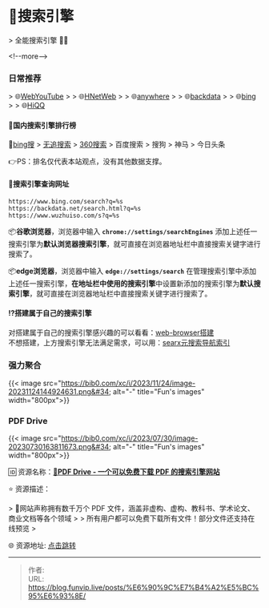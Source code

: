 # 🔎搜索引擎


&gt; 全能搜索引擎 🌟🌟

&lt;!--more--&gt;

### 日常推荐

&gt; 🌐[WebYouTube](https://web.xn--xhqwov38c.com/)
&gt;
&gt; 🌐[HNetWeb](https://webproxy.moeyy.xyz/)
&gt;
&gt; 🌐[anywhere](https://web.xml.wiki/)
&gt;
&gt; 🌐[backdata](https://backdata.net/search.html?q=backdata)
&gt;
&gt; 🌐[bing](https://cn.bing.com/search?q=bing)
&gt;
&gt; 🌐[HiQQ](https://nav.hiqq.com.cn/)

#### 🚩国内搜索引擎排行榜

🚀[bing搜](https://cn.bing.com/search?q=bing&amp;ensearch=1&amp;cc=us&amp;tbn=all) &gt; [无追搜索](https://www.wuzhuiso.com/s?q=%E6%97%A0%E8%BF%BD) &gt; [360搜索](https://www.so.com/s?q=360%E6%90%9C%E7%B4%A2) &gt; 百度搜索 &gt; 搜狗 &gt; 神马 &gt; 今日头条

👉PS：排名仅代表本站观点，没有其他数据支撑。

#### 📌搜索引擎查询网址

```auto
https://www.bing.com/search?q=%s
https://backdata.net/search.html?q=%s
https://www.wuzhuiso.com/s?q=%s
```

📦️**谷歌浏览器**，浏览器中输入 **`chrome://settings/searchEngines`** 添加上述任一搜索引擎为**默认浏览器搜索引擎**，就可直接在浏览器地址栏中直接搜索关键字进行搜索了。

📦️**edge浏览器**，浏览器中输入 **`edge://settings/search`** 在管理搜索引擎中添加上述任一搜索引擎，**在地址栏中使用的搜索引擎**中设置新添加的搜索引擎为**默认搜索引擎**，就可直接在浏览器地址栏中直接搜索关键字进行搜索了。

#### ⁉️搭建属于自己的搜索引擎

对搭建属于自己的搜索引擎感兴趣的可以看看：[web-browser搭建](https://blog.tanglu.me/web-browser/)  
不想搭建，上方搜索引擎无法满足需求，可以用：[searx元搜索导航索引](https://searx.neocities.org/instancescores)

### 强力聚合

{{&lt; image src=&#34;https://bib0.com/xc/i/2023/11/24/image-20231124144924631.png&#34; alt=&#34;-&#34;  title=&#34;Fun&#39;s images&#34;  width=&#34;800px&#34;&gt;}}   

### PDF Drive

{{&lt; image src=&#34;https://bib0.com/xc/i/2023/07/30/image-20230730163811673.png&#34; alt=&#34;-&#34;  title=&#34;Fun&#39;s images&#34;  width=&#34;800px&#34;&gt;}}    

🆔  资源名称：[**📂PDF Drive - 一个可以免费下载 PDF 的搜索引擎网站**](https://www.pdfdrive.com/)

⭐️  资源描述：

&gt; 📄网站声称拥有数千万个 PDF 文件，涵盖非虚构、虚构、教科书、学术论文、商业文档等各个领域
&gt;
&gt; 所有用户都可以免费下载所有文件！部分文件还支持在线预览
&gt;

🌐 资源地址: [点击跳转](https://www.pdfdrive.com/) 



---

> 作者:   
> URL: https://blog.funvip.live/posts/%E6%90%9C%E7%B4%A2%E5%BC%95%E6%93%8E/  


